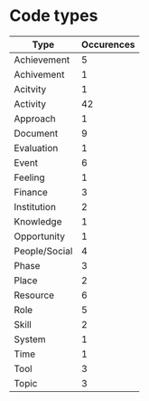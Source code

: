 # Code types

| Type | Occurences |
|---|---|
| Achievement | 5 |
| Achivement | 1 |
| Acitvity | 1 |
| Activity | 42 |
| Approach | 1 |
| Document | 9 |
| Evaluation | 1 |
| Event | 6 |
| Feeling | 1 |
| Finance | 3 |
| Institution | 2 |
| Knowledge | 1 |
| Opportunity | 1 |
| People/Social | 4 |
| Phase | 3 |
| Place | 2 |
| Resource | 6 |
| Role | 5 |
| Skill | 2 |
| System | 1 |
| Time | 1 |
| Tool | 3 |
| Topic | 3 |